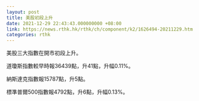 ```yaml
---
layout: post
title: 美股初段上升
date: 2021-12-29 22:43:43.000000000 +08:00
link: https://news.rthk.hk/rthk/ch/component/k2/1626494-20211229.htm
categories: rthk
---
```


美股三大指數在開市初段上升。

道瓊斯指數較早時報36439點，升41點，升幅0.11%。

納斯達克指數報15787點，升5點。

標準普爾500指數報4792點，升6點，升幅0.13%。
